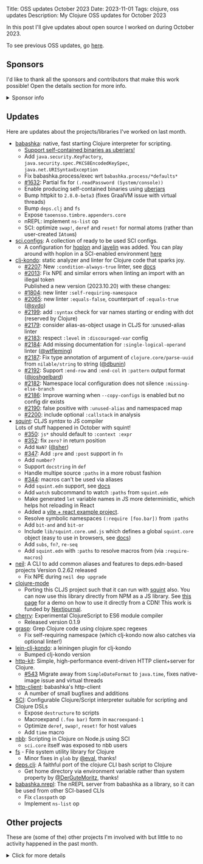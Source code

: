 Title: OSS updates October 2023
Date: 2023-11-01
Tags: clojure, oss updates
Description: My Clojure OSS updates for October 2023

In this post I'll give updates about open source I worked on during October 2023.

To see previous OSS updates, go [here](https://blog.michielborkent.nl/tags/oss-updates.html).

## Sponsors

I'd like to thank all the sponsors and contributors that make
this work possible! Open the details section for more info.

<details>
<summary>Sponsor info</summary>
Top sponsors:

- [Clojurists Together](https://clojuriststogether.org/)
- [Roam Research](https://roamresearch.com/)
- [Nextjournal](https://nextjournal.com/)
- [Toyokumo](https://toyokumo.co.jp/)
- [Cognitect](https://www.cognitect.com/)
- [Kepler16](https://kepler16.com/)
- [Pitch](https://github.com/pitch-io)

If you want to ensure that the projects I work on are sustainably maintained,
you can sponsor this work in the following ways. Thank you!

- [Github Sponsors](https://github.com/sponsors/borkdude)
- The [Babaska](https://opencollective.com/babashka) or [Clj-kondo](https://opencollective.com/clj-kondo) OpenCollective
- [Ko-fi](https://ko-fi.com/borkdude)
- [Patreon](https://www.patreon.com/borkdude)
- [Clojurists Together](https://www.clojuriststogether.org/)

If you're used to sponsoring through some other means which isn't listed above, please get in touch.

On to the projects that I've been working on!
</details>

<!--

sources: https://github.com/borkdude
local ~/dev and ~/dev/babashka dir (since github doesn't show all repos)

-->

## Updates

Here are updates about the projects/libraries I've worked on last month.

- [babashka](https://github.com/babashka/babashka): native, fast starting Clojure interpreter for scripting.
  - [Support self-contained binaries as uberjars!](https://github.com/babashka/babashka/wiki/Self-contained-executable#uberjar)
  - Add `java.security.KeyFactory`, `java.security.spec.PKCS8EncodedKeySpec`, `java.net.URISyntaxException`
  - Fix babashka.process/exec wrt `babashka.process/*defaults*`
  - [#1632](https://github.com/babashka/babashka/issues/1632): Partial fix for `(.readPassword (System/console))`
  - Enable producing self-contained binaries using [uberjars](https://github.com/babashka/babashka/wiki/Self-contained-executable#uberjar)
  - Bump httpkit to `2.8.0-beta3` (fixes GraalVM issue with virtual threads)
  - Bump `deps.clj` and `fs`
  - Expose `taoensso.timbre.appenders.core`
  - nREPL: implement `ns-list` op
  - SCI: optimize `swap!`, `deref` and `reset!` for normal atoms (rather than user-created `IAtom`s)
- [sci.configs](https://github.com/babashka/sci.configs): A collection of ready to be used SCI configs.
  - A configuration for [hoplon](https://github.com/hoplon/hoplon) and [javelin](https://github.com/hoplon/javelin) was added. You can play around with hoplon in a SCI-enabled environment [here](https://babashka.org/sci.configs/?gist=e83da19df3d2739861334171779f79d5)
- [clj-kondo](https://github.com/clj-kondo/clj-kondo): static analyzer and linter for Clojure code that sparks joy.
  - [#2207](https://github.com/clj-kondo/clj-kondo/issues/2207): New `:condition-always-true` linter, see [docs](doc/linters.md)
  - [#2013](https://github.com/clj-kondo/clj-kondo/issues/2013): Fix NPE and similar errors when linting an import with an illegal token
    <br>Published a new version (2023.10.20) with these changes:
  - [#1804](https://github.com/clj-kondo/clj-kondo/issues/1804): new linter `:self-requiring-namespace`
  - [#2065](https://github.com/clj-kondo/clj-kondo/issues/2065): new linter `:equals-false`, counterpart of `:equals-true` ([@svdo](https://github.com/svdo))
  - [#2199](https://github.com/clj-kondo/clj-kondo/issues/2199): add `:syntax` check for var names starting or ending with dot (reserved by Clojure)
  - [#2179](https://github.com/clj-kondo/clj-kondo/issues/2179): consider alias-as-object usage in CLJS for :unused-alias linter
  - [#2183](https://github.com/clj-kondo/clj-kondo/issues/2183): respect `:level` in `:discouraged-var` config
  - [#2184](https://github.com/clj-kondo/clj-kondo/issues/2184): Add missing documentation for `:single-logical-operand` linter ([@wtfleming](https://github.com/wtfleming))
  - [#2187](https://github.com/clj-kondo/clj-kondo/issues/2187): Fix type annotation of argument of `clojure.core/parse-uuid` from `nilable/string` to string ([@dbunin](https://github.com/dbunin))
  - [#2192](https://github.com/clj-kondo/clj-kondo/issues/2192): Support `:end-row` and `:end-col` in `:pattern` output format ([@joshgelbard](https://github.com/joshgelbard))
  - [#2182](https://github.com/clj-kondo/clj-kondo/issues/2182): Namespace local configuration does not silence `:missing-else-branch`
  - [#2186](https://github.com/clj-kondo/clj-kondo/issues/2186): Improve warning when `--copy-configs` is enabled but no config dir exists
  - [#2190](https://github.com/clj-kondo/clj-kondo/issues/2190): false positive with `:unused-alias` and namespaced map
  - [#2200](https://github.com/clj-kondo/clj-kondo/issues/2200): include optional `:callstack` in analysis
- [squint](https://github.com/squint-cljs/squint): CLJS _syntax_ to JS compiler
  <br>Lots of stuff happened in October with squint!
  - [#350](https://github.com/squint-cljs/squint/issues/350): `js*` should default to `:context :expr`
  - [#352](https://github.com/squint-cljs/squint/issues/352): fix `zero?` in return position
  - Add `NaN?` ([@sher](https://github.com/sher))
  - [#347](https://github.com/squint-cljs/squint/issues/347): Add `:pre` and `:post` support in `fn`
  - Add `number?`
  - Support `docstring` in `def`
  - Handle multipe source `:paths` in a more robust fashion
  - [#344](https://github.com/squint-cljs/squint/issues/344): macros can't be used via aliases
  - Add `squint.edn` support, see [docs](README.md#squintedn)
  - Add `watch` subcommand to watch `:paths` from `squint.edn`
  - Make generated `let` variable names in JS more deterministic, which helps hot reloading in React
  - Added a [vite + react example project](examples/vite-react).
  - Resolve symbolic namespaces `(:require [foo.bar])` from `:paths`
  - Add `bit-and` and `bit-or`
  - Include `lib/squint.core.umd.js` which defines a global `squint.core` object (easy to use in browsers, see [docs](README.md#compile-on-a-server-use-in-a-browser))
  - Add `subs`, `fn?`, `re-seq`
  - Add `squint.edn` with `:paths` to resolve macros from (via `:require-macros`)
- [neil](https://github.com/babashka/neil): A CLI to add common aliases and features to deps.edn-based projects
  Version 0.2.62 released
  - Fix NPE during `neil dep upgrade`
- [clojure-mode](https://github.com/nextjournal/clojure-mode)
  - Porting this CLJS project such that it can run with [squint](https://github.com/squint-cljs/squint) also. You can now use this library directly from NPM as a JS library. See [this page](https://squint-cljs.github.io/squint/) for a demo on how to use it directly from a CDN! This work is funded by [Nextjournal](https://nextjournal.com/).
- [cherry](https://github.com/squint-cljs/cherry): Experimental ClojureScript to ES6 module compiler
  - Released version 0.1.9
- [grasp](https://github.com/borkdude/grasp): Grep Clojure code using clojure.spec regexes
  - Fix self-requiring namespace (which clj-kondo now also catches via optional linter!)
- [lein-clj-kondo](https://github.com/clj-kondo/lein-clj-kondo): a leiningen plugin for clj-kondo
  - Bumped clj-kondo version
- [http-kit](https://github.com/http-kit/http-kit): Simple, high-performance event-driven HTTP client+server for Clojure.
  - [#543](https://github.com/http-kit/http-kit/issues/543) Migrate away from `SimpleDateFormat` to `java.time`, fixes native-image issue and virtual threads
- [http-client](https://github.com/babashka/http-client): babashka's http-client
  - A number of small bugfixes and additions
- [SCI](https://github.com/babashka/sci): Configurable Clojure/Script interpreter suitable for scripting and Clojure DSLs
  - Expose `destructure` to scripts
  - Macroexpand `(.foo bar)` form in `macroexpand-1`
  - Optimize `deref`, `swap!`, `reset!` for host values
  - Add `time` macro
- [nbb](https://github.com/babashka/nbb): Scripting in Clojure on Node.js using SCI
  - `sci.core` itself was exposed to nbb users
- [fs](https://github.com/babashka/fs) - File system utility library for Clojure
  - Minor fixes in `glob` by [@eval](https://github.com/eval), thanks!
- [deps.clj](https://github.com/borkdude/deps.clj): A faithful port of the clojure CLI bash script to Clojure
  - Get home directory via environment variable rather than system property by [@DerGuteMoritz](https://github.com/DerGuteMoritz), thanks!
- [babashka.nrepl](https://github.com/babashka/babashka.nrepl): The nREPL server from babashka as a library, so it can be used from other SCI-based CLIs
  - Fix `classpath` op
  - Implement `ns-list` op

## Other projects

These are (some of the) other projects I'm involved with but little to no activity
happened in the past month.

<details>
<summary>Click for more details</summary>
- [rewrite-edn](https://github.com/borkdude/rewrite-edn): Utility lib on top of
  rewrite-clj with common operations to update EDN while preserving whitespace
  and comments
- [tools-deps-native](https://github.com/babashka/tools-deps-native) and [tools.bbuild](https://github.com/babashka/tools.bbuild): use tools.deps directly from babashka
- [CLI](https://github.com/babashka/cli): Turn Clojure functions into CLIs!
- [jet](https://github.com/borkdude/jet): CLI to transform between JSON, EDN, YAML and Transit using Clojure
- [quickdoc](https://github.com/borkdude/quickdoc): Quick and minimal API doc generation for Clojure
- [pod-babashka-go-sqlite3](https://github.com/babashka/pod-babashka-go-sqlite3): A babashka pod for interacting with sqlite3
- [pod-babashka-fswatcher](https://github.com/babashka/pod-babashka-fswatcher): babashka filewatcher pod
- [edamame](https://github.com/borkdude/edamame): Configurable EDN/Clojure parser with location metadata
- [lein2deps](https://github.com/borkdude/lein2deps): leiningen to deps.edn converter
- [scittle](https://github.com/babashka/scittle): Execute Clojure(Script) directly from browser script tags via SCI
- [sql pods](https://github.com/babashka/babashka-sql-pods): babashka pods for SQL databases
- [cljs-showcase](https://github.com/borkdude/cljs-showcase): Showcase CLJS libs using SCI
- [process](https://github.com/babashka/process): Clojure library for shelling out / spawning sub-processes
- [babashka.book](https://github.com/babashka/book): Babashka manual
- [instaparse-bb](https://github.com/babashka/instaparse-bb)
- [rewrite-clj](https://github.com/clj-commons/rewrite-clj): Rewrite Clojure code and edn
- [pod-babashka-buddy](https://github.com/babashka/pod-babashka-buddy): A pod around buddy core (Cryptographic Api for Clojure).
- [gh-release-artifact](https://github.com/borkdude/gh-release-artifact): Upload artifacts to Github releases idempotently
- [carve](https://github.com/borkdude/carve) - Remove unused Clojure vars
- [quickblog](https://github.com/borkdude/quickblog): Light-weight static blog engine for Clojure and babashka
- [4ever-clojure](https://github.com/oxalorg/4ever-clojure) - Pure CLJS version of 4clojure, meant to run forever!
- [pod-babashka-lanterna](https://github.com/babashka/pod-babashka-lanterna): Interact with clojure-lanterna from babashka
- [joyride](https://github.com/BetterThanTomorrow/joyride): VSCode CLJS scripting and REPL (via [SCI](https://github.com/babashka/sci))
- [clj2el](https://borkdude.github.io/clj2el/): transpile Clojure to elisp
- [deflet](https://github.com/borkdude/deflet): make let-expressions REPL-friendly!
- [babashka.json](https://github.com/babashka/json): babashka JSON library/adapter
- [deps.add-lib](https://github.com/borkdude/deps.add-lib): Clojure 1.12's add-lib feature for leiningen and/or other environments without a specific version of the clojure CLI

</details>

